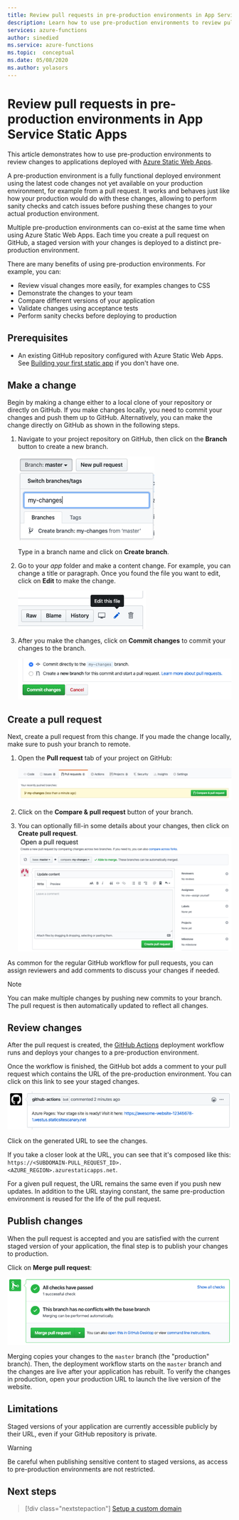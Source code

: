 ```yaml
---
title: Review pull requests in pre-production environments in App Service Static Apps
description: Learn how to use pre-production environments to review pull requests changes in App Service Static Apps.
services: azure-functions
author: sinedied
ms.service: azure-functions
ms.topic:  conceptual
ms.date: 05/08/2020
ms.author: yolasors
---
```


# Review pull requests in pre-production environments in App Service Static Apps

This article demonstrates how to use pre-production environments to review changes to applications deployed with [Azure Static Web Apps](overview.md).


A pre-production environment is a fully functional deployed environment using the latest code changes not yet available on your production environment, for example from a pull request. It works and behaves just like how your production would do with these changes, allowing to perform sanity checks and catch issues before pushing these changes to your actual production environment.

Multiple pre-production environments can co-exist at the same time when using Azure Static Web Apps. Each time you create a pull request on GitHub, a staged version with your changes is deployed to a distinct pre-production environment.

There are many benefits of using pre-production environments. For example, you can:
- Review visual changes more easily, for examples changes to CSS
- Demonstrate the changes to your team
- Compare different versions of your application
- Validate changes using acceptance tests
- Perform sanity checks before deploying to production

## Prerequisites

- An existing GitHub repository configured with Azure Static Web Apps. See [Building your first static app](getting-started.md) if you don't have one.

## Make a change

Begin by making a change either to a local clone of your repository or directly on GitHub. If you make changes locally, you need to commit your changes and push them up to GitHub. Alternatively, you can make the change directly on GitHub as shown in the following steps.

1. Navigate to your project repository on GitHub, then click on the **Branch** button to create a new branch.

    ![Create new branch using GitHub interface](./media/review-publish-pull-requests/create-branch.png)

    Type in a branch name and click on **Create branch**.

1. Go to your _app_ folder and make a content change. For example, you can change a title or paragraph. Once you found the file you want to edit, click on **Edit** to make the change.
    
    ![Edit file button in GitHub interface](./media/review-publish-pull-requests/edit-file.png)

1. After you make the changes, click on **Commit changes** to commit your changes to the branch.

    ![Commit changes button in GitHub interface](./media/review-publish-pull-requests/commit-changes.png)

## Create a pull request

Next, create a pull request from this change. If you made the change locally, make sure to push your branch to remote.

1. Open the **Pull request** tab of your project on GitHub:

    ![Pull request tab in a GitHub repository](./media/review-publish-pull-requests/pr-tab.png)

1. Click on the **Compare & pull request** button of your branch.

1. You can optionally fill-in some details about your changes, then click on **Create pull request**.
    ![Pull request creation in GitHub](./media/review-publish-pull-requests/open-pr.png)

As common for the regular GitHub workflow for pull requests, you can assign reviewers and add comments to discuss your changes if needed.

> [!NOTE]
> You can make multiple changes by pushing new commits to your branch. The pull request is then automatically updated to reflect all changes.
 
## Review changes

After the pull request is created, the [GitHub Actions](https://github.com/features/actions) deployment workflow runs and deploys your changes to a pre-production environment.

Once the workflow is finished, the GitHub bot adds a comment to your pull request which contains the URL of the pre-production environment. You can click on this link to see your staged changes.

![Pull request comment with the pre-production URL](./media/review-publish-pull-requests/bot-comment.png)

Click on the generated URL to see the changes.

If you take a closer look at the URL, you can see that it's composed like this: `https://<SUBDOMAIN-PULL_REQUEST_ID>.<AZURE_REGION>.azurestaticapps.net`.

For a given pull request, the URL remains the same even if you push new updates. In addition to the URL staying constant, the same pre-production environment is reused for the life of the pull request.

## Publish changes 

When the pull request is accepted and you are satisfied with the current staged version of your application, the final step is to publish your changes to production.

Click on **Merge pull request**:

![Merge pull request button in GitHub interface](./media/review-publish-pull-requests/merge-pr.png)

Merging copies your changes to the `master` branch (the "production" branch). Then, the deployment workflow starts on the `master` branch and the changes are live after your application has rebuilt. To verify the changes in production,  open your production URL to launch the live version of the website.

## Limitations

Staged versions of your application are currently accessible publicly by their URL, even if your GitHub repository is private.

> [!WARNING]
> Be careful when publishing sensitive content to staged versions, as access to pre-production environments are not restricted.

## Next steps


> [!div class="nextstepaction"]
> [Setup a custom domain](custom-domain.md)
